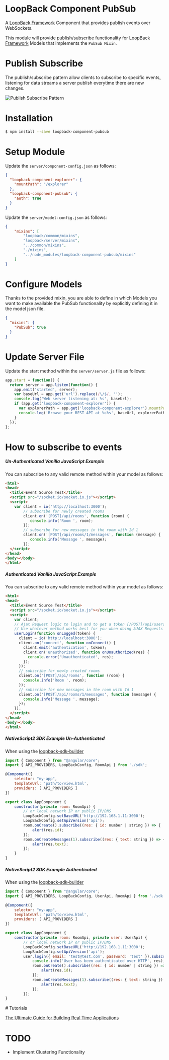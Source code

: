 # LoopBack Component PubSub

A [LoopBack Framework](http://loopback.io) Component that provides publish events over WebSockets.

This module will provide publish/subscribe functionality for [LoopBack Framework](http://loopback.io) Models that implements the `PubSub Mixin`.

# Publish Subscribe

The publish/subscribe pattern allow clients to subscribe to specific events, listening for data streams a server publish everytime there are new changes.

![Publish Subscribe Pattern](https://blog.gopheracademy.com/postimages/plumbing-and-semantics/pub-sub.jpg)

# Installation

```sh
$ npm install --save loopback-component-pubsub
```

# Setup Module

Update the  `server/component-config.json` as follows:

```json
{
  "loopback-component-explorer": {
    "mountPath": "/explorer"
  },
  "loopback-component-pubsub": {
    "auth": true
  }
}

```

Update the  `server/model-config.json` as follows:

```json
{
    "mixins": [
        "loopback/common/mixins",
        "loopback/server/mixins",
        "../common/mixins",
        "./mixins",
        "../node_modules/loopback-component-pubsub/mixins"
    ]
}
```

# Configure Models

Thanks to the provided mixin, you are able to define in which Models you want to make available the PubSub functionality by explicitly defining it in the model json file.

```json
{
  "mixins": {
    "PubSub": true
  }
}
```

# Update Server File

Update the start method within the `server/server.js` file as follows:

```js
app.start = function() {
  return server = app.listen(function() {
    app.emit('started', server);
    var baseUrl = app.get('url').replace(/\/$/, '');
    console.log('Web server listening at: %s', baseUrl);
    if (app.get('loopback-component-explorer')) {
      var explorerPath = app.get('loopback-component-explorer').mountPath;
      console.log('Browse your REST API at %s%s', baseUrl, explorerPath);
    }
  });
};
```

# How to subscribe to events

##### Un-Authenticated Vanilla JavaScript Example

You can subscribe to any valid remote method within your model as follows:

```html
<html>
<head>
  <title>Event Source Test</title>
  <script src="/socket.io/socket.io.js"></script>
  <script>
    var client = io('http://localhost:3000');
        // subscribe for newly created rooms 
        client.on('[POST]/api/rooms', function (room) {
           console.info('Room ', room);
        });
        // subscribe for new messages in the room with Id 1
        client.on('[POST]/api/rooms/1/messages', function (message) {
           console.info('Message ', message);
        });
  </script>
</head>
<body></body>
</html>
````

##### Authenticated Vanilla JavaScript Example

You can subscribe to any valid remote method within your model as follows:

```html
<html>
<head>
  <title>Event Source Test</title>
  <script src="/socket.io/socket.io.js"></script>
  <script>
    var client;
    // Ajax Request logic to login and to get a token [/POST]/api/users/login
    // Use whatever method works best for you when doing AJAX Requests
    userLogin(function onLogged(token) {
      client = io('http://localhost:3000');
      client.on('connect', function onConnect() {
        client.emit('authentication', token);
        client.on('unauthorized', function onUnauthorized(res) {
          console.error('Unauthenticated', res);
        });
      });
      // subscribe for newly created rooms 
      client.on('[POST]/api/rooms', function (room) {
        console.info('Room ', room);
      });
      // subscribe for new messages in the room with Id 1
      client.on('[POST]/api/rooms/1/messages', function (message) {
        console.info('Message ', message);
      });
    }); 
  </script>
</head>
<body></body>
</html>
````

##### NativeScript2 SDK Example Un-Authenticated

When using the [loopback-sdk-builder](https://www.npmjs.com/package/loopback-sdk-builder)

```js
import { Component } from "@angular/core";
import { API_PROVIDERS, LoopBackConfig, RoomApi } from './sdk';

@Component({
    selector: "my-app",
    templateUrl: 'path/to/view.html',
    providers: [ API_PROVIDERS ]
})

export class AppComponent {
    constructor(private room: RoomApi) {
        // or local network IP or public IP/DNS
        LoopBackConfig.setBaseURL('http://192.168.1.11:3000');
        LoopBackConfig.setApiVersion('api');
        room.onCreate().subscribe((res: { id: number | string }) => {
            alert(res.id);
        });
        room.onCreateMessages(1).subscribe((res: { text: string }) => {
            alert(res.text);
        });
    }
}

```

##### NativeScript2 SDK Example Authenticated

When using the [loopback-sdk-builder](https://www.npmjs.com/package/loopback-sdk-builder)

```js
import { Component } from "@angular/core";
import { API_PROVIDERS, LoopBackConfig, UserApi, RoomApi } from './sdk';

@Component({
    selector: "my-app",
    templateUrl: 'path/to/view.html',
    providers: [ API_PROVIDERS ]
})

export class AppComponent {
    constructor(private room: RoomApi, private user: UserApi) {
        // or local network IP or public IP/DNS
        LoopBackConfig.setBaseURL('http://192.168.1.11:3000');
        LoopBackConfig.setApiVersion('api');
        user.login({ email: 'test@test.com', password: 'test' }).subscribe(res => {
            console.info('User has been authenticated over HTTP', res);
            room.onCreate().subscribe((res: { id: number | string }) => {
                alert(res.id);
            });
            room.onCreateMessages(1).subscribe((res: { text: string }) => {
                alert(res.text);
            });
        });
}

```

# Tutorials

[The Ultimate Guide for Building Real Time Applications](http://mean.expert/2016/06/09/angular-2-ultimate-real-time/)

# TODO


- Implement Clustering Functionality
